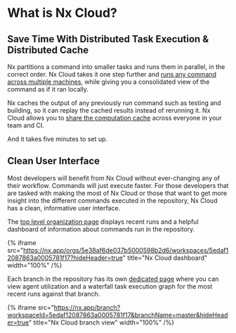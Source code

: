 # What is Nx Cloud?

## Save Time With Distributed Task Execution & Distributed Cache

Nx partitions a command into smaller tasks and runs them in parallel, in the correct order. Nx Cloud takes it one step further and [runs any command across multiple machines](/concepts/dte), while giving you a consolidated view of the command as if it ran locally.

Nx caches the output of any previously run command such as testing and building, so it can replay the cached results instead of rerunning it. Nx Cloud allows you to [share the computation cache](/core-features/cache-task-results#distributed-computation-caching) across everyone in your team and CI.

And it takes five minutes to set up.

## Clean User Interface

Most developers will benefit from Nx Cloud without ever-changing any of their workflow. Commands will just execute faster. For those developers that are tasked with making the most of Nx Cloud or those that want to get more insight into the different commands executed in the repository, Nx Cloud has a clean, informative user interface.

The [top level organization page](https://nx.app/orgs/5e38af6de037b5000598b2d6/workspaces/5edaf12087863a0005781f17) displays recent runs and a helpful dashboard of information about commands run in the repository.

{% iframe
src="https://nx.app/orgs/5e38af6de037b5000598b2d6/workspaces/5edaf12087863a0005781f17?hideHeader=true"
title="Nx Cloud dashboard"
width="100%" /%}

Each branch in the repository has its own [dedicated page](https://nx.app/branch?workspaceId=5edaf12087863a0005781f17&branchName=master) where you can view agent utilization and a waterfall task execution graph for the most recent runs against that branch.

{% iframe
src="https://nx.app/branch?workspaceId=5edaf12087863a0005781f17&branchName=master&hideHeader=true"
title="Nx Cloud branch view"
width="100%" /%}

